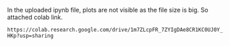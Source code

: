 In the uploaded ipynb file, plots are not visible as the file size is big. So attached colab link.


`https://colab.research.google.com/drive/1m7ZLcpFR_7ZYIgDAe8CR1KC0UJ0Y_HKp?usp=sharing`
